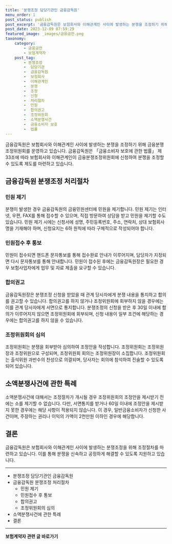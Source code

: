 ```yaml
---
title: '분쟁조정 담당기관인 금융감독원'
menu_order: 1
post_status: publish
post_excerpt: '금융감독원은 보험회사와 이해관계인 사이에 발생하는 분쟁을 조정하기 위해 금융분쟁조정위원회를 운영하고 있습니다. 금융감독원은  금융소비자 보호에 관한 법률  제33조에 따라 보험회사와 이해관계인이 금융분쟁조정위원회에 신청하여 분쟁을 조정할 수 있도록 제도를 마련하고 있습니다.'
post_date: 2023-12-09 07:59:29
featured_image: _images/금융금전.png
taxonomy:
    category:
        - 금융금전
        - 보험계약자
    post_tag:
        - 분쟁조정
        -  담당기관
        -  금융감독원
        -  보험회사
        -  이해관계인
        -  분쟁
        -  조정
        -  신청
        -  처리절차
        -  민원
        -  합의권고
        -  조정위원회
        -  소액분쟁사건
        -  금융소비자 보호
        -  법률
---
```



금융감독원은 보험회사와 이해관계인 사이에 발생하는 분쟁을 조정하기 위해 금융분쟁조정위원회를 운영하고 있습니다. 금융감독원은 「금융소비자 보호에 관한 법률」 제33조에 따라 보험회사와 이해관계인이 금융분쟁조정위원회에 신청하여 분쟁을 조정할 수 있도록 제도를 마련하고 있습니다.

## 금융감독원 분쟁조정 처리절차

### 민원 제기

분쟁이 발생한 경우 금융감독원의 금융민원센터에 민원을 제기합니다. 민원 제기는 인터넷, 우편, FAX를 통해 접수할 수 있으며, 직접 방문하여 상담을 받고 민원을 제기할 수도 있습니다. 민원 제기 시에는 신청서에 성명, 주민등록번호, 주소, 연락처, 상대 보험회사명을 기재해야 하며, 신청요지는 6하 원칙에 따라 구체적으로 작성되어야 합니다.

### 민원접수 후 통보

민원이 접수되면 핸드폰 문자통보를 통해 접수완료 안내가 이루어지며, 담당자가 지정되면 다시 문자통보를 통해 안내합니다. 민원이 접수된 후에는 금융감독원장은 필요한 경우 보험사업자에게 업무 및 자료 제출을 요구할 수 있습니다.

### 합의권고

금융감독원장은 분쟁조정 신청을 받았을 때 관계 당사자에게 분쟁 내용을 통지하고 합의를 권고할 수 있습니다. 합의권고를 하지 않거나 조정위원회에 회부하지 않을 경우에는 이를 관계 당사자에게 서면으로 통지합니다. 분쟁조정의 신청을 받은 후 30일 이내에 합의가 이루어지지 않으면 조정위원회에 회부되며, 신청 내용이 일부 조건에 해당하는 경우에는 합의권고를 하지 않을 수 있습니다.

### 조정위원회의 심의

조정위원회는 분쟁을 회부받아 심의하여 조정안을 작성합니다. 조정위원회는 조정위원장과 조정위원으로 구성되며, 조정위원회 회의는 조정위원장이 소집합니다. 조정위원회는 출석위원 과반수의 찬성으로 의결되며, 당사자는 회의에 참석하여 진술할 수 있도록 되어 있습니다.

## 소액분쟁사건에 관한 특례

소액분쟁사건에 대해서는 조정절차가 개시될 경우 조정위원회의 조정안을 제시받기 전에는 소를 제기할 수 없습니다. 다만, 서면통지를 받거나 60일 이내에 조정안을 제시받지 못한 경우에는 해당 사항이 적용되지 않습니다. 이 경우, 일반금융소비자가 신청한 사건이며, 주장하는 권리나 이익의 가액이 2천만원 이하인 경우에 해당합니다.

## 결론

금융감독원은 보험회사와 이해관계인 사이에 발생하는 분쟁조정을 위해 조정절차를 마련하고 있습니다. 이를 통해 분쟁을 신속하고 공정하게 해결할 수 있도록 지원하고 있습니다.

---
- 분쟁조정 담당기관인 금융감독원
- 금융감독원 분쟁조정 처리절차
  - 민원 제기
  - 민원접수 후 통보
  - 합의권고
  - 조정위원회의 심의
- 소액분쟁사건에 관한 특례
- 결론
<!-- wp:separator -->
<hr class="wp-block-separator has-alpha-channel-opacity"/>
<!-- /wp:separator -->

<!-- wp:group {"backgroundColor":"base","layout":{"type":"constrained"}} -->
<div class="wp-block-group has-base-background-color has-background"><!-- wp:paragraph {"align":"center","fontSize":"medium"} -->
<p class="has-text-align-center has-large-font-size"><strong>보험계약자 관련 글 바로가기</strong></p>
<!-- /wp:paragraph -->


<!-- wp:latest-posts
{"categories":[{"id":13963,"count":19,"description":"","link":"https://uknowlaw.com/category/%eb%b3%b4%ed%97%98%ea%b3%84%ec%95%bd%ec%9e%90/","name":"보험계약자","slug":"보험계약자","taxonomy":"category","parent":0,"meta":[],"_links":{"self":[{"href":"https://uknowlaw.com/wp-json/wp/v2/categories/13963"}],"collection":[{"href":"https://uknowlaw.com/wp-json/wp/v2/categories"}],"about":[{"href":"https://uknowlaw.com/wp-json/wp/v2/taxonomies/category"}],"wp:post_type":[{"href":"https://uknowlaw.com/wp-json/wp/v2/posts?categories=13963"}],"curies":[{"name":"wp","href":"https://api.w.org/{rel}","templated":true}]}}],"postsToShow":100,"excerptLength":28,"postLayout":"grid","columns":2,"featuredImageAlign":"left","featuredImageSizeSlug":"large","fontSize":"small"} /--></div>
<!-- /wp:group -->